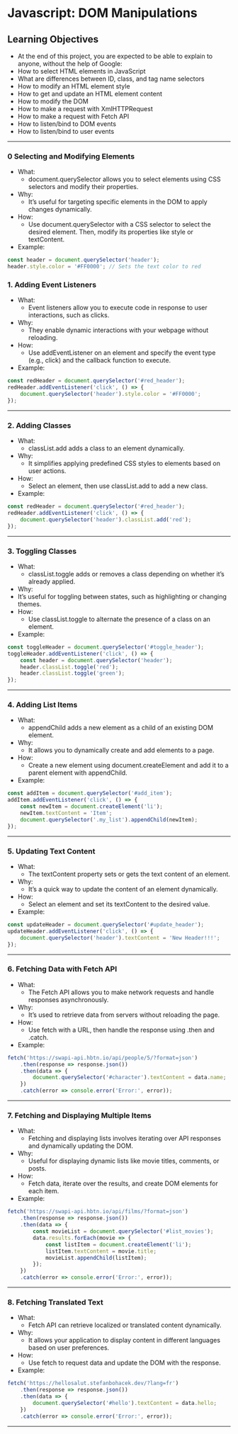# Javascript: DOM Manipulations

## Learning Objectives

+ At the end of this project, you are expected to be able to explain to anyone, without the help of Google:
+ How to select HTML elements in JavaScript
+ What are differences between ID, class, and tag name selectors
+ How to modify an HTML element style
+ How to get and update an HTML element content
+ How to modify the DOM
+ How to make a request with XmlHTTPRequest
+ How to make a request with Fetch API
+ How to listen/bind to DOM events
+ How to listen/bind to user events

___

### 0 Selecting and Modifying Elements
+ What:
    + document.querySelector allows you to select elements using CSS selectors and modify their properties.
+ Why:
    + It’s useful for targeting specific elements in the DOM to apply changes dynamically.
+ How:
    + Use document.querySelector with a CSS selector to select the desired element. Then, modify its properties like style or textContent.
+ Example:
```javascript
const header = document.querySelector('header');
header.style.color = '#FF0000'; // Sets the text color to red
```

### 1. Adding Event Listeners
+ What:
    + Event listeners allow you to execute code in response to user interactions, such as clicks.
+ Why:
    + They enable dynamic interactions with your webpage without reloading.
+ How:
    + Use addEventListener on an element and specify the event type (e.g., click) and the callback function to execute.
+ Example:
```javascript
const redHeader = document.querySelector('#red_header');
redHeader.addEventListener('click', () => {
    document.querySelector('header').style.color = '#FF0000';
});
```
___
### 2. Adding Classes
+ What:
    + classList.add adds a class to an element dynamically.
+ Why:
    + It simplifies applying predefined CSS styles to elements based on user actions.
+ How:
    + Select an element, then use classList.add to add a new class.
+ Example:
```javascript
const redHeader = document.querySelector('#red_header');
redHeader.addEventListener('click', () => {
    document.querySelector('header').classList.add('red');
});
```
___
### 3. Toggling Classes
+ What:
    + classList.toggle adds or removes a class depending on whether it’s already applied.
+ Why:
+ It’s useful for toggling between states, such as highlighting or changing themes.
+ How:
    + Use classList.toggle to alternate the presence of a class on an element.
+ Example:
```javascript
const toggleHeader = document.querySelector('#toggle_header');
toggleHeader.addEventListener('click', () => {
    const header = document.querySelector('header');
    header.classList.toggle('red');
    header.classList.toggle('green');
});
```
___
### 4. Adding List Items
+ What:
    + appendChild adds a new element as a child of an existing DOM element.
+ Why:
    + It allows you to dynamically create and add elements to a page.
+ How:
    + Create a new element using document.createElement and add it to a parent element with appendChild.
+ Example:
```javascript
const addItem = document.querySelector('#add_item');
addItem.addEventListener('click', () => {
    const newItem = document.createElement('li');
    newItem.textContent = 'Item';
    document.querySelector('.my_list').appendChild(newItem);
});
```
___
### 5. Updating Text Content
+ What:
    + The textContent property sets or gets the text content of an element.
+ Why:
    + It’s a quick way to update the content of an element dynamically.
+ How:
    + Select an element and set its textContent to the desired value.
+ Example:
```javascript
const updateHeader = document.querySelector('#update_header');
updateHeader.addEventListener('click', () => {
    document.querySelector('header').textContent = 'New Header!!!';
});
```
___
### 6. Fetching Data with Fetch API
+ What:
    + The Fetch API allows you to make network requests and handle responses asynchronously.
+ Why:
    + It’s used to retrieve data from servers without reloading the page.
+ How:
    + Use fetch with a URL, then handle the response using .then and .catch.
+ Example:
```javascript
fetch('https://swapi-api.hbtn.io/api/people/5/?format=json')
    .then(response => response.json())
    .then(data => {
        document.querySelector('#character').textContent = data.name;
    })
    .catch(error => console.error('Error:', error));
```
___
### 7. Fetching and Displaying Multiple Items
+ What:
    + Fetching and displaying lists involves iterating over API responses and dynamically updating the DOM.
+ Why:
    + Useful for displaying dynamic lists like movie titles, comments, or posts.
+ How:
    + Fetch data, iterate over the results, and create DOM elements for each item.
+ Example:
```javascript
fetch('https://swapi-api.hbtn.io/api/films/?format=json')
    .then(response => response.json())
    .then(data => {
        const movieList = document.querySelector('#list_movies');
        data.results.forEach(movie => {
            const listItem = document.createElement('li');
            listItem.textContent = movie.title;
            movieList.appendChild(listItem);
        });
    })
    .catch(error => console.error('Error:', error));
```

___
### 8. Fetching Translated Text
+ What:
    + Fetch API can retrieve localized or translated content dynamically.
+ Why:
    + It allows your application to display content in different languages based on user preferences.
+ How:
    + Use fetch to request data and update the DOM with the response.
+ Example:
```javascript
fetch('https://hellosalut.stefanbohacek.dev/?lang=fr')
    .then(response => response.json())
    .then(data => {
        document.querySelector('#hello').textContent = data.hello;
    })
    .catch(error => console.error('Error:', error));
```
___

